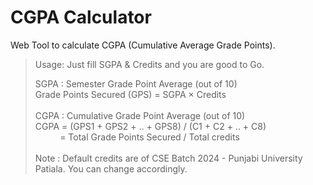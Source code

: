 # CGPA Calculator
Web Tool to calculate CGPA (Cumulative Average Grade Points).

> Usage: Just fill SGPA & Credits and you are good to Go.
> 
>SGPA : Semester Grade Point Average (out of 10)<br>
>Grade Points Secured (GPS) = SGPA × Credits<br>
><br>
>CGPA : Cumulative Grade Point Average (out of 10)<br>
>CGPA = (GPS1 + GPS2 + .. + GPS8) / (C1 + C2 + .. + C8)<br>
>&nbsp;&nbsp;&nbsp;&nbsp;&nbsp;&nbsp;&nbsp;&nbsp;&nbsp; = Total Grade Points Secured / Total credits<br>
><br>
>Note : Default credits are of CSE Batch 2024 - Punjabi University Patiala. You can change accordingly.<br>
